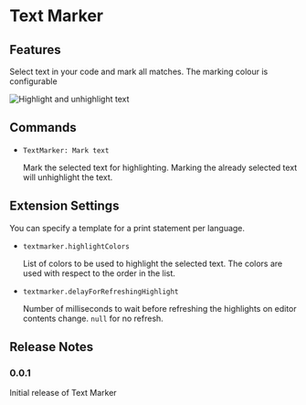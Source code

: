 # Text Marker

## Features

Select text in your code and mark all matches. The marking colour is configurable

![Highlight and unhighlight text](https://raw.githubusercontent.com/ryu1kn/vscode-text-marker/master/images/animations/highlight-unhighlight-texts.gif)

## Commands

* `TextMarker: Mark text`

    Mark the selected text for highlighting. Marking the already selected text will unhighlight the text.

## Extension Settings

You can specify a template for a print statement per language.

* `textmarker.highlightColors`

    List of colors to be used to highlight the selected text. The colors are used with respect to the order in the list.

* `textmarker.delayForRefreshingHighlight`

    Number of milliseconds to wait before refreshing the highlights on editor contents change. `null` for no refresh.

## Release Notes

### 0.0.1

Initial release of Text Marker
